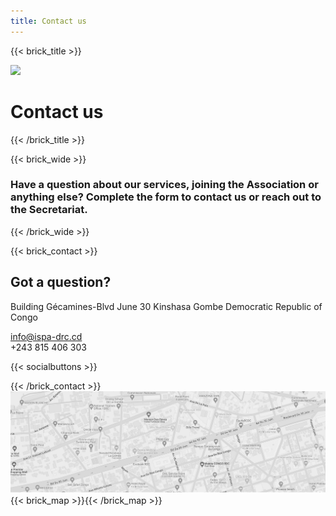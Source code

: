 ```yaml
---
title: Contact us
---
```

{{< brick_title >}}

![](/uploads/photos/bricks.png)

# Contact us

{{< /brick_title >}}

{{< brick_wide >}}

### Have a question about our services, joining the Association or anything else? Complete the form to contact us or reach out to the Secretariat.

{{< /brick_wide >}}

{{< brick_contact >}}

## Got a question?

Building Gécamines-Blvd June 30
Kinshasa Gombe
Democratic Republic of Congo

info@ispa-drc.cd  
+243 815 406 303

{{< socialbuttons >}}

{{< /brick_contact >}}
![](/static/uploads/map2.jpg)
{{< brick_map >}}{{< /brick_map >}}